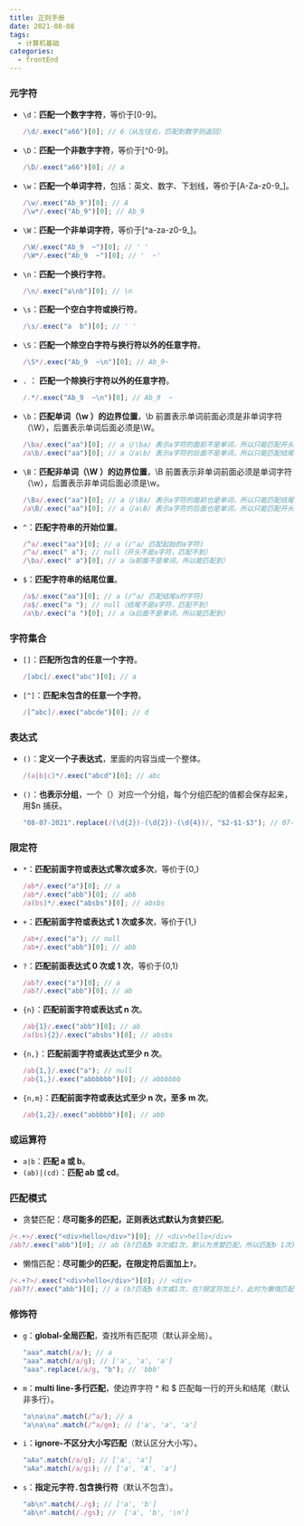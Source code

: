 ```yaml
---
title: 正则手册
date: 2021-08-08
tags:
  - 计算机基础
categories:
  - frontEnd
---
```


### 元字符

- `\d`：**匹配一个数字字符**，等价于[0-9]。
  ```js
  /\d/.exec("a66")[0]; // 6（从左往右，匹配到数字则返回）
  ```
- `\D`：**匹配一个非数字字符**，等价于[^0-9]。
  ```js
  /\D/.exec("a66")[0]; // a
  ```
- `\w`：**匹配一个单词字符**，包括：英文、数字、下划线，等价于[A-Za-z0-9_]。
  ```js
  /\w/.exec("Ab_9")[0]; // A
  /\w*/.exec("Ab_9")[0]; // Ab_9
  ```
- `\W`：**匹配一个非单词字符**，等价于[^a-za-z0-9_]。
  ```js
  /\W/.exec("Ab_9  ~")[0]; // ' '
  /\W*/.exec("Ab_9  ~")[0]; // '  ~'
  ```
- `\n`：**匹配一个换行字符**。

  ```js
  /\n/.exec("a\nb")[0]; // \n
  ```

- `\s`：**匹配一个空白字符或换行符**。
  ```js
  /\s/.exec("a  b")[0]; // ' '
  ```
- `\S`：**匹配一个除空白字符与换行符以外的任意字符**。
  ```js
  /\S*/.exec("Ab_9  ~\n")[0]; // Ab_9~
  ```
- `.` ： **匹配一个除换行字符以外的任意字符**。
  ```js
  /.*/.exec("Ab_9  ~\n")[0]; // Ab_9  ~
  ```
- `\b`：**匹配单词（\w ）的边界位置**，\b 前置表示单词前面必须是非单词字符（\W），后置表示单词后面必须是\W。
  ```js
  /\ba/.exec("aa")[0]; // a（/\ba/ 表示a字符的面前不是单词，所以只能匹配开头的a）
  /a\b/.exec("aa")[0]; // a（/a\b/ 表示a字符的后面不是单词，所以只能匹配结尾的a）
  ```
- `\B`：**匹配非单词（\W ）的边界位置**，\B 前置表示非单词前面必须是单词字符（\w），后置表示非单词后面必须是\w。

  ```js
  /\Ba/.exec("aa")[0]; // a（/\Ba/ 表示a字符的面前也是单词，所以只能匹配结尾的a）
  /a\B/.exec("aa")[0]; // a（/a\B/ 表示a字符的后面也是单词，所以只能匹配开头的a）
  ```

- `^`：**匹配字符串的开始位置**。
  ```js
  /^a/.exec("aa")[0]; // a (/^a/ 匹配起始的a字符)
  /^a/.exec(" a"); // null（开头不是a字符，匹配不到）
  /\ba/.exec(" a")[0]; // a（a前面不是单词，所以能匹配到）
  ```
- `$`：**匹配字符串的结尾位置**。
  ```js
  /a$/.exec("aa")[0]; // a (/^a/ 匹配结尾a的字符)
  /a$/.exec("a "); // null（结尾不是a字符，匹配不到）
  /a\b/.exec("a ")[0]; // a（a后面不是单词，所以能匹配到）
  ```

### 字符集合

- `[]`：**匹配所包含的任意一个字符**。
  ```js
  /[abc]/.exec("abc")[0]; // a
  ```
- `[^]`：**匹配未包含的任意一个字符**。
  ```js
  /[^abc]/.exec("abcde")[0]; // d
  ```

### 表达式

- `()`：**定义一个子表达式**，里面的内容当成一个整体。

  ```js
  /(a|b|c)*/.exec("abcd")[0]; // abc
  ```

- `()`：**也表示分组**，一个（）对应一个分组，每个分组匹配的值都会保存起来，用$n 捕获。
  ```js
  "08-07-2021".replace(/(\d{2})-(\d{2})-(\d{4})/, "$2-$1-$3"); // 07-08-2021
  ```

### 限定符

- `*`：**匹配前面字符或表达式零次或多次**，等价于{0,}
  ```js
  /ab*/.exec("a")[0]; // a
  /ab*/.exec("abb")[0]; // abb
  /a(bs)*/.exec("absbs")[0]; // absbs
  ```
- `+`：**匹配前面字符或表达式 1 次或多次**，等价于{1,}
  ```js
  /ab+/.exec("a"); // null
  /ab+/.exec("abb")[0]; // abb
  ```
- `?`：**匹配前面表达式 0 次或 1 次**，等价于{0,1}
  ```js
  /ab?/.exec("a")[0]; // a
  /ab?/.exec("abb")[0]; // ab
  ```
- `{n}`：**匹配前面字符或表达式 n 次**。
  ```js
  /ab{1}/.exec("abb")[0]; // ab
  /a(bs){2}/.exec("absbs")[0]; // absbs
  ```
- `{n,}`：**匹配前面字符或表达式至少 n 次**。
  ```js
  /ab{1,}/.exec("a"); // null
  /ab{1,}/.exec("abbbbbb")[0]; // abbbbbb
  ```
- `{n,m}`：**匹配前面字符或表达式至少 n 次，至多 m 次**。
  ```js
  /ab{1,2}/.exec("abbbbb")[0]; // abb
  ```

### 或运算符

- `a|b`：**匹配 a 或 b**。
- `(ab)|(cd)`：**匹配 ab 或 cd**。

### 匹配模式

- 贪婪匹配：**尽可能多的匹配，正则表达式默认为贪婪匹配**。

```js
/<.+>/.exec("<div>hello</div>")[0]; // <div>hello</div>
/ab?/.exec("abb")[0]; // ab (b?匹配b 0次或1次，默认为贪婪匹配，所以匹配b 1次)
```

- 懒惰匹配：**尽可能少的匹配，在限定符后面加上`?`**。

```js
/<.+?>/.exec("<div>hello</div>")[0]; // <div>
/ab??/.exec("abb")[0]; // a (b?匹配b 0次或1次，在?限定符加上?，此时为懒惰匹配，所以匹配b 0次)
```

### 修饰符

- `g`：**global-全局匹配**，查找所有匹配项（默认非全局）。
  ```js
  "aaa".match(/a/); // a
  "aaa".match(/a/g); // ['a', 'a', 'a']
  "aaa".replace(/a/g, "b"); // 'bbb'
  ```
- `m`：**multi line-多行匹配**，使边界字符 ^ 和 $ 匹配每一行的开头和结尾（默认非多行）。

  ```js
  "a\na\na".match(/^a/); // a
  "a\na\na".match(/^a/gm); // ['a', 'a', 'a']
  ```

- `i`：**ignore-不区分大小写匹配**（默认区分大小写）。

  ```js
  "aAa".match(/a/g); // ['a', 'a']
  "aAa".match(/a/gi); // ['a', 'A', 'a']
  ```

- `s`：**指定元字符`.`包含换行符**（默认不包含）。
  ```js
  "ab\n".match(/./g); // ['a', 'b']
  "ab\n".match(/./gs); //  ['a', 'b', '\n']
  ```
